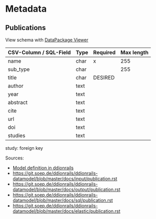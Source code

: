 # Metadata

## Publications

View schema with [DataPackage Viewer](https://data.okfn.org/tools/view?url=https%3A%2F%2Fraw.githubusercontent.com%2Fpaneldata%2Fsoep-core%2Fdata-validation%2Fmetadata%2Fdatapackage.json)

| CSV-Column / SQL-Field | Type | Required | Max length |
| ------ | ---- | -------- | ---------- |
| name   | char | x | 255 |
| sub_type   | char |  | 255 |
| title   | char | DESIRED |  |
| author   | text |  |  |
| year   | text |  |  |
| abstract   | text |  |  |
| cite   | text |  |  |
| url   | text |  |  |
| doi   | text |  |  |
| studies   | text |  |  |

study: foreign key

Sources:
-   [Model definition in ddionrails](https://github.com/ddionrails/ddionrails/blob/master/publications/models.py#L12)
-   <https://git.soep.de/ddionrails/ddionrails-datamodel/blob/master/docs/input/publication.rst>
-   <https://git.soep.de/ddionrails/ddionrails-datamodel/blob/master/docs/output/publication.rst>
-   <https://git.soep.de/ddionrails/ddionrails-datamodel/blob/master/docs/sql/publication.rst>
-   <https://git.soep.de/ddionrails/ddionrails-datamodel/blob/master/docs/elastic/publication.rst>
